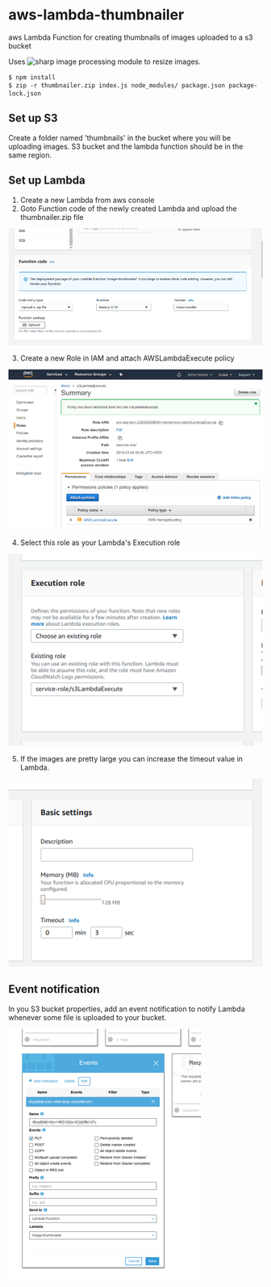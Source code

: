 # aws-lambda-thumbnailer
aws Lambda Function for creating thumbnails of images uploaded to a s3 bucket

Uses ![sharp image processing module](https://github.com/lovell/sharp) to resize images.

```
$ npm install
$ zip -r thumbnailer.zip index.js node_modules/ package.json package-lock.json
```

## Set up S3
Create a folder named 'thumbnails' in the bucket where you will be uploading images.
S3 bucket and the lambda function should be in the same region.

## Set up Lambda
1. Create a new Lambda from aws console
2. Goto Function code of the newly created Lambda and upload the thumbnailer.zip file

![Screenshot](docs/images/Screenshot2.png)

3. Create a new Role in IAM and attach AWSLambdaExecute policy

![Screenshot](docs/images/Screenshot1.png)

4. Select this role as your Lambda's Execution role

![Screenshot](docs/images/Screenshot4.png)

5. If the images are pretty large you can increase the timeout value in Lambda.

![Screenshot](docs/images/Screenshot3.png) 

## Event notification
In you S3 bucket properties, add an event notification to notify Lambda whenever some file is uploaded to your bucket.

![Screenshot](docs/images/Screenshot5.png)


